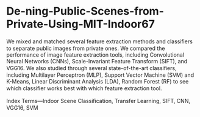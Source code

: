 # De-ning-Public-Scenes-from-Private-Using-MIT-Indoor67
We mixed and matched several feature extraction methods and classiﬁers to separate public images from private ones. We compared the performance of image feature extraction tools, including Convolutional Neural Networks (CNNs), Scale-Invariant Feature Transform (SIFT), and VGG16. We also studied through several state-of-the-art classiﬁers, including Multilayer Perceptron (MLP), Support Vector Machine (SVM) and K-Means, Linear Discriminant Analysis (LDA), Random Forest (RF) to see which classiﬁer works best with which feature extraction tool. 

Index Terms—Indoor Scene Classiﬁcation, Transfer Learning, SIFT, CNN, VGG16, SVM 
